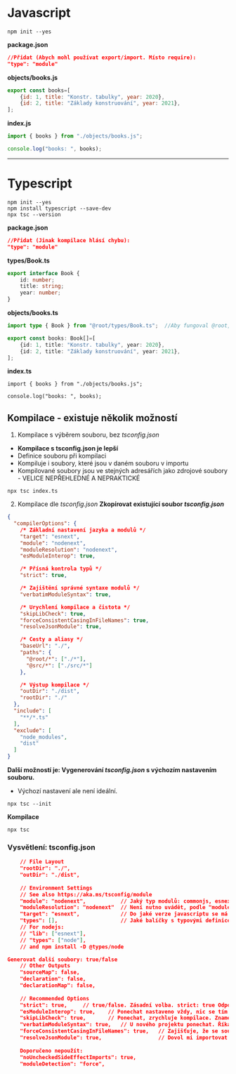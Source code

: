 # Javascript

```
npm init --yes
```

**package.json**
```json
//Přidat (Abych mohl používat export/import. Místo require):
"type": "module"
```

**objects/books.js**
```javascript
export const books=[
    {id: 1, title: "Konstr. tabulky", year: 2020},
    {id: 2, title: "Základy konstruování", year: 2021},
];
```
**index.js**
```javascript
import { books } from "./objects/books.js";

console.log("books: ", books);
```

----------------------------------------------------
# Typescript

```
npm init --yes
npm install typescript --save-dev
npx tsc --version
```

**package.json**
```json
//Přidat (Jinak kompilace hlásí chybu):
"type": "module"
```

**types/Book.ts**
```typescript
export interface Book {
    id: number;
    title: string;
    year: number;
}
```

**objects/books.ts**
```typescript
import type { Book } from "@root/types/Book.ts";  //Aby fungoval @root, nutno mít nastaveno "paths" v tsconfig.json

export const books: Book[]=[
    {id: 1, title: "Konstr. tabulky", year: 2020},
    {id: 2, title: "Základy konstruování", year: 2021},
];
```

**index.ts**
```typescrpit
import { books } from "./objects/books.js";

console.log("books: ", books);
```

## Kompilace - existuje několik možností

1. Kompilace s výběrem souboru, bez *tsconfig.json*
- **Kompilace s tsconfig.json je lepší**
- Definice souboru při kompilaci
- Kompiluje i soubory, které jsou v daném souboru v importu
- Kompilované soubory jsou ve stejných adresářích jako zdrojové soubory - VELICE NEPŘEHLEDNÉ A NEPRAKTICKÉ
```
npx tsc index.ts
```

2. Kompilace dle *tsconfig.json*
**Zkopírovat existující soubor *tsconfig.json***
```json
{
  "compilerOptions": {
    /* Základní nastavení jazyka a modulů */
    "target": "esnext",
    "module": "nodenext",
    "moduleResolution": "nodenext",
    "esModuleInterop": true,

    /* Přísná kontrola typů */
    "strict": true,

    /* Zajištění správné syntaxe modulů */
    "verbatimModuleSyntax": true,

    /* Urychlení kompilace a čistota */
    "skipLibCheck": true,
    "forceConsistentCasingInFileNames": true,
    "resolveJsonModule": true,

    /* Cesty a aliasy */
    "baseUrl": "./",
    "paths": {
      "@root/*": ["./*"],
      "@src/*": ["./src/*"]
    },

    /* Výstup kompilace */
    "outDir": "./dist",
    "rootDir": "./"
  },
  "include": [
    "**/*.ts"
  ],
  "exclude": [
    "node_modules",
    "dist"
  ]
}
```

**Další možností je: Vygenerování *tsconfig.json* s výchozím nastavením souboru.**
- Výchozí nastavení ale není ideální.
```
npx tsc --init
```

**Kompilace**
```
npx tsc
```

### Vysvětlení: tsconfig.json
```json
    // File Layout
    "rootDir": "./",
    "outDir": "./dist",
	
    // Environment Settings
    // See also https://aka.ms/tsconfig/module
    "module": "nodenext",			// Jaký typ modulů: commonjs, esnext, nodenext. nodenext - doporučeno pro nodejs.
	"moduleResolution": "nodenext"	// Není nutno uvádět, podle "module" se nastaví defaultně.
    "target": "esnext",				// Do jaké verze javascriptu se má typescript kompilovat. exnext = nejnovější verze
    "types": [],					// Jaké balíčky s typovými definicemi (.d.ts) má typescript zahrnout do projektu.
    // For nodejs:
    // "lib": ["esnext"],
    // "types": ["node"],
    // and npm install -D @types/node

Generovat další soubory: true/false
    // Other Outputs
    "sourceMap": false,
    "declaration": false,
    "declarationMap": false,
	
    // Recommended Options
    "strict": true,		// true/false. Zásadní volba. strict: true Odpovídá: noImplicitAny + strictNullChecks + strictFunctionTypes + strictPropertyInitialization + noImplicitThis
	"esModuleInterop": true,	// Ponechat nastaveno vždy, nic se tím nepokazí. Nutno pokud by nějaký npm balíček používal CommonJS. 
	"skipLibCheck": true,		// Ponechat, zrychluje kompilace. Znamená: přeskoč kontrolu typů v "node_modules"
    "verbatimModuleSyntax": true,	// U nového projektu ponechat. Říká kompilátoru, aby zachoval syntaxi importů a exportů.
	"forceConsistentCasingInFileNames": true,	// Zajišťuje, že se soubory importují se stejným názvem, včetně velikosti písmen, jako mají na disku. 
    "resolveJsonModule": true,					// Dovol mi importovat .json soubory přímo do kódu a pracovat s nimi jako s typed objekty.“
	
	Doporučeno nepoužít:
    "noUncheckedSideEffectImports": true,
    "moduleDetection": "force",
```
